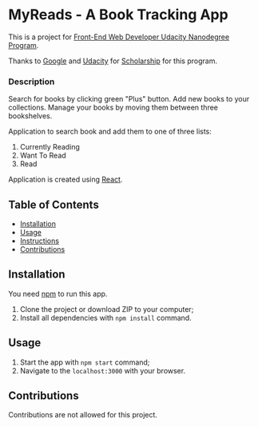 # MyReads - A Book Tracking App

This is a project for [Front-End Web Developer Udacity Nanodegree Program](https://www.udacity.com/course/front-end-web-developer-nanodegree--nd001).

Thanks to [Google](https://google.com "Google") and [Udacity](https://www.udacity.com "Udacity") for [Scholarship](https://www.udacity.com/google-scholarships) for this program.

### Description

Search for books by clicking green "Plus" button. Add new books to your collections. Manage your books by moving them between three bookshelves.

Application to search book and add them to one of three lists:
1. Currently Reading
2. Want To Read
3. Read

Application is created using [React](https://reactjs.org/).

## Table of Contents

* [Installation](#usage)
* [Usage](#usage)
* [Instructions](#instructions)
* [Contributions](#contributions)

## Installation

You need [npm](https://www.npmjs.com/) to run this app.

1. Clone the project or download ZIP to your computer;
2. Install all dependencies with `npm install` command.

## Usage

1. Start the app with `npm start` command;
2. Navigate to the `localhost:3000` with your browser.

## Contributions

Contributions are not allowed for this project.